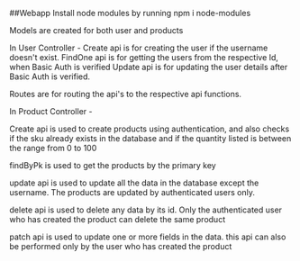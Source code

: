 ##Webapp 
Install node modules by running npm i node-modules

Models are created for both user and products 

In User Controller -
Create api is for creating the user if the username doesn't exist.
FindOne api is for getting the users from the respective Id, when Basic Auth is verified
Update api is for updating the user details after Basic Auth is verified.

Routes are for routing the api's to the respective api functions.
 
In Product Controller -

Create api is used to create products using authentication, and also checks if the sku already exists in the database and if the quantity listed is between the range from 0 to 100

findByPk is used to get the products by the primary key

update api is used to update all the data in the database except the username. The products are updated by authenticated users only.

delete api is used to delete any data by its id. Only the authenticated user who has created the product can delete the same product

patch api is used to update one or more fields in the data. this api can also be performed only by the user who has created the product
